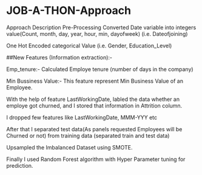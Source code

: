 # JOB-A-THON-Approach
Approach Description
Pre-Processing
Converted Date variable into integers value(Count, month, day, year, hour, min, dayofweek) (i.e. Dateofjoining)

One Hot Encoded categorical Value (i.e. Gender, Education_Level)

##New Features (Information extraction):-

Emp_tenure:- Calculated Employe tenure (number of days in the company)

Min Bussiness Value:- This feature represent Min Business Value of an Employee.

With the help of feature LastWorkingDate, labled the data whether an employe got churned, and I stored that information in Attrition column.

I dropped few features like LastWorkingDate, MMM-YYY etc

After that I separated test data(As panels requested Employees will be Churned or not) from training data (separated train and test data)

Upsampled the Imbalanced Dataset using SMOTE.

Finally I used Random Forest algorithm with Hyper Parameter tuning for prediction.
